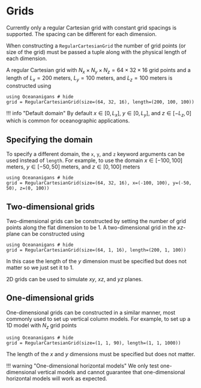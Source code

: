 # Grids
Currently only a regular Cartesian grid with constant grid spacings is supported. The spacing can be different for each
dimension.

When constructing a `RegularCartesianGrid` the number of grid points (or size of the grid) must be passed a tuple along
with the physical length of each dimension.

A regular Cartesian grid with $N_x \times N_y \times N_z = 64 \times 32 \times 16$ grid points and a length of
$L_x = 200$ meters, $L_y = 100$ meters, and $L_z = 100$ meters is constructed using
```@example
using Oceananigans # hide
grid = RegularCartesianGrid(size=(64, 32, 16), length=(200, 100, 100))
```

!!! info "Default domain"
    By default $x \in [0, L_x]$, $y \in [0, L_y]$, and $z \in [-L_z, 0]$ which is common for oceanographic applications.

## Specifying the domain
To specify a different domain, the `x`, `y`, and `z` keyword arguments can be used instead of `length`. For example,
to use the domain $x \in [-100, 100]$ meters, $y \in [-50, 50]$ meters, and $z \in [0, 100]$ meters
```@example
using Oceananigans # hide
grid = RegularCartesianGrid(size=(64, 32, 16), x=(-100, 100), y=(-50, 50), z=(0, 100))
```

## Two-dimensional grids
Two-dimensional grids can be constructed by setting the number of grid points along the flat dimension to be 1. A
two-dimensional grid in the $xz$-plane can be constructed using
```@example
using Oceananigans # hide
grid = RegularCartesianGrid(size=(64, 1, 16), length=(200, 1, 100))
```

In this case the length of the $y$ dimension must be specified but does not matter so we just set it to 1.

2D grids can be used to simulate $xy$, $xz$, and $yz$ planes.

## One-dimensional grids
One-dimensional grids can be constructed in a similar manner, most commonly used to set up vertical column models. For
example, to set up a 1D model with $N_z$ grid points
```@example
using Oceananigans # hide
grid = RegularCartesianGrid(size=(1, 1, 90), length=(1, 1, 1000))
```
The length of the $x$ and $y$ dimensions must be specified but does not matter.

!!! warning "One-dimensional horizontal models"
    We only test one-dimensional vertical models and cannot guarantee that one-dimensional horizontal models will work
    as expected.
